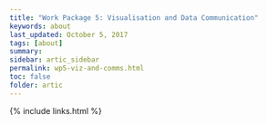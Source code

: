 ```yaml
---
title: "Work Package 5: Visualisation and Data Communication"
keywords: about
last_updated: October 5, 2017
tags: [about]
summary:
sidebar: artic_sidebar
permalink: wp5-viz-and-comms.html
toc: false
folder: artic
---
```


{% include links.html %}
